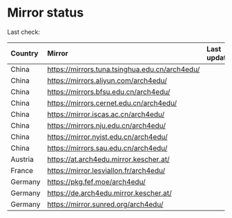 <script src="./time.js"></script>
# Mirror status
Last check: <script type="text/javascript">localize(1736749942.0477479);</script>

|Country|Mirror|Last update|
|:------|:-----|:----------|
|China|https://mirrors.tuna.tsinghua.edu.cn/arch4edu/|<script type="text/javascript">localize(1736707118);</script>|
|China|https://mirrors.aliyun.com/arch4edu/|<script type="text/javascript">localize(1736707118);</script>|
|China|https://mirrors.bfsu.edu.cn/arch4edu/|<script type="text/javascript">localize(1736707118);</script>|
|China|https://mirrors.cernet.edu.cn/arch4edu/|<script type="text/javascript">localize(1736707118);</script>|
|China|https://mirror.iscas.ac.cn/arch4edu/|<script type="text/javascript">localize(1736707118);</script>|
|China|https://mirrors.nju.edu.cn/arch4edu/|<script type="text/javascript">localize(1736664048);</script>|
|China|https://mirror.nyist.edu.cn/arch4edu/|<script type="text/javascript">localize(1736707118);</script>|
|China|https://mirrors.sau.edu.cn/arch4edu/|<script type="text/javascript">localize(1731653531);</script>|
|Austria|https://at.arch4edu.mirror.kescher.at/|<script type="text/javascript">localize(1736707118);</script>|
|France|https://mirror.lesviallon.fr/arch4edu/|<script type="text/javascript">localize(1736707118);</script>|
|Germany|https://pkg.fef.moe/arch4edu/|<script type="text/javascript">localize(1736707118);</script>|
|Germany|https://de.arch4edu.mirror.kescher.at/|<script type="text/javascript">localize(1736707118);</script>|
|Germany|https://mirror.sunred.org/arch4edu/|<script type="text/javascript">localize(1736707118);</script>|

<script src="./tablefilter/tablefilter.js"></script>
<script src="./table.js"></script>